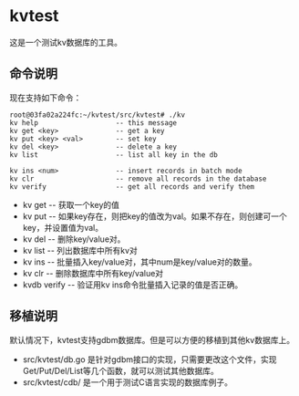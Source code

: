 # kvtest

这是一个测试kv数据库的工具。

## 命令说明

现在支持如下命令：

    root@03fa02a224fc:~/kvtest/src/kvtest# ./kv 
    kv help                   -- this message 
    kv get <key>              -- get a key
    kv put <key> <val>        -- set key
    kv del <key>              -- delete a key
    kv list                   -- list all key in the db
    
    kv ins <num>              -- insert records in batch mode
    kv clr                    -- remove all records in the database
    kv verify                 -- get all records and verify them
* kv get <key>  --  获取一个key的值
* kv put <key> <val> -- 如果key存在，则把key的值改为val。如果不存在，则创建可一个key，并设置值为val。
* kv del <key> -- 删除key/value对。
* kv list -- 列出数据库中所有kv对
* kv ins <num> -- 批量插入key/value对，其中num是key/value对的数量。
* kv clr -- 删除数据库中所有key/value对
* kvdb verify -- 验证用kv ins命令批量插入记录的值是否正确。

## 移植说明

默认情况下，kvtest支持gdbm数据库。但是可以方便的移植到其他kv数据库上。

* src/kvtest/db.go 是针对gdbm接口的实现，只需要更改这个文件，实现Get/Put/Del/List等几个函数，就可以测试其他数据库。
* src/kvtest/cdb/ 是一个用于测试C语言实现的数据库例子。

